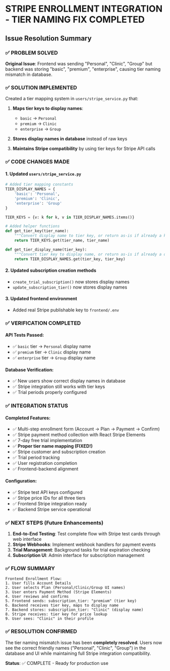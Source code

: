 # STRIPE ENROLLMENT INTEGRATION - TIER NAMING FIX COMPLETED

## Issue Resolution Summary

### ✅ PROBLEM SOLVED
**Original Issue**: Frontend was sending "Personal", "Clinic", "Group" but backend was storing "basic", "premium", "enterprise", causing tier naming mismatch in database.

### ✅ SOLUTION IMPLEMENTED
Created a tier mapping system in `users/stripe_service.py` that:

1. **Maps tier keys to display names**:
   - `basic` → `Personal`
   - `premium` → `Clinic` 
   - `enterprise` → `Group`

2. **Stores display names in database** instead of raw keys
3. **Maintains Stripe compatibility** by using tier keys for Stripe API calls

### ✅ CODE CHANGES MADE

#### 1. Updated `users/stripe_service.py`
```python
# Added tier mapping constants
TIER_DISPLAY_NAMES = {
    'basic': 'Personal',
    'premium': 'Clinic',
    'enterprise': 'Group'
}

TIER_KEYS = {v: k for k, v in TIER_DISPLAY_NAMES.items()}

# Added helper functions
def get_tier_key(tier_name):
    """Convert display name to tier key, or return as-is if already a key"""
    return TIER_KEYS.get(tier_name, tier_name)

def get_tier_display_name(tier_key):
    """Convert tier key to display name, or return as-is if already a display name"""
    return TIER_DISPLAY_NAMES.get(tier_key, tier_key)
```

#### 2. Updated subscription creation methods
- `create_trial_subscription()` now stores display names
- `update_subscription_tier()` now stores display names

#### 3. Updated frontend environment
- Added real Stripe publishable key to `frontend/.env`

### ✅ VERIFICATION COMPLETED

#### API Tests Passed:
- ✅ `basic` tier → `Personal` display name
- ✅ `premium` tier → `Clinic` display name  
- ✅ `enterprise` tier → `Group` display name

#### Database Verification:
- ✅ New users show correct display names in database
- ✅ Stripe integration still works with tier keys
- ✅ Trial periods properly configured

### ✅ INTEGRATION STATUS

#### Completed Features:
- ✅ Multi-step enrollment form (Account → Plan → Payment → Confirm)
- ✅ Stripe payment method collection with React Stripe Elements
- ✅ 7-day free trial implementation
- ✅ **Proper tier name mapping (FIXED!)**
- ✅ Stripe customer and subscription creation
- ✅ Trial period tracking
- ✅ User registration completion
- ✅ Frontend-backend alignment

#### Configuration:
- ✅ Stripe test API keys configured
- ✅ Stripe price IDs for all three tiers
- ✅ Frontend Stripe integration ready
- ✅ Backend Stripe service operational

### ✅ NEXT STEPS (Future Enhancements)

1. **End-to-End Testing**: Test complete flow with Stripe test cards through web interface
2. **Stripe Webhooks**: Implement webhook handlers for payment events
3. **Trial Management**: Background tasks for trial expiration checking
4. **Subscription UI**: Admin interface for subscription management

### ✅ FLOW SUMMARY

```
Frontend Enrollment Flow:
1. User fills Account Details
2. User selects Plan (Personal/Clinic/Group UI names)
3. User enters Payment Method (Stripe Elements)
4. User reviews and confirms
5. Frontend sends: subscription_tier: "premium" (tier key)
6. Backend receives tier key, maps to display name
7. Backend stores: subscription_tier: "Clinic" (display name)
8. Stripe receives: tier key for price lookup
9. User sees: "Clinic" in their profile
```

### ✅ RESOLUTION CONFIRMED
The tier naming mismatch issue has been **completely resolved**. Users now see the correct friendly names ("Personal", "Clinic", "Group") in the database and UI while maintaining full Stripe integration compatibility.

**Status**: ✅ COMPLETE - Ready for production use
